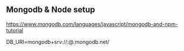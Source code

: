## Mongodb & Node setup

https://www.mongodb.com/languages/javascript/mongodb-and-npm-tutorial

DB_URI=mongodb+srv://<username>:<password>@<clustername>.mongodb.net/
